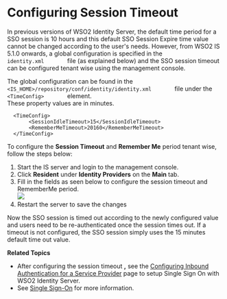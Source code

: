 # Configuring Session Timeout

In previous versions of WSO2 Identity Server, the default time period
for a SSO session is 10 hours and this default SSO Session Expire time
value cannot be changed according to the user's needs. However, from
WSO2 IS 5.1.0 onwards, a global configuration is specified in the
`         identity.xml        ` file (as explained below) and the SSO
session timeout can be configured tenant wise using the management
console.

The global configuration can be found in the
`         <IS_HOME>/repository/conf/identity/identity.xml        ` file
under the `         <TimeConfig>        ` element.  
These property values are in minutes.

``` html/xml
  <TimeConfig>
       <SessionIdleTimeout>15</SessionIdleTimeout>
       <RememberMeTimeout>20160</RememberMeTimeout>
  </TimeConfig>
```

To configure the **Session Timeout** and **Remember Me** period tenant
wise, follow the steps below:

1.  Start the IS server and login to the management console.
2.  Click **Resident** under **Identity Providers** on the **Main** tab.
3.  Fill in the fields as seen below to configure the session timeout
    and RememberMe period.  
    ![](../../assets/img//103329891/103329892.png) 
4.  Restart the server to save the changes

Now the SSO session is timed out according to the newly configured value
and users need to be re-authenticated once the session times out. If a
timeout is not configured, the SSO session simply uses the 15 minutes
default time out value.

**Related Topics**

-   After configuring the session timeout **,** see the [Configuring
    Inbound Authentication for a Service
    Provider](_Configuring_Inbound_Authentication_for_a_Service_Provider_)
    page to setup Single Sign On with WSO2 Identity Server.
-   See [Single
    Sign-On](https://docs.wso2.com/display/IS510/Single+Sign-On) for
    more information.

